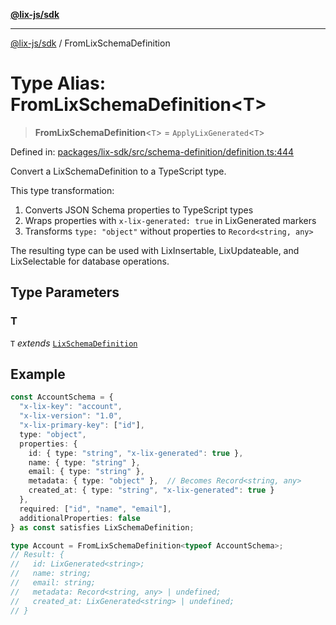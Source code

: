 [**@lix-js/sdk**](../README.md)

***

[@lix-js/sdk](../README.md) / FromLixSchemaDefinition

# Type Alias: FromLixSchemaDefinition\<T\>

> **FromLixSchemaDefinition**\<`T`\> = `ApplyLixGenerated`\<`T`\>

Defined in: [packages/lix-sdk/src/schema-definition/definition.ts:444](https://github.com/opral/monorepo/blob/f6145848c50035d05b8b3729072a23a67228ebc3/packages/lix-sdk/src/schema-definition/definition.ts#L444)

Convert a LixSchemaDefinition to a TypeScript type.

This type transformation:
1. Converts JSON Schema properties to TypeScript types
2. Wraps properties with `x-lix-generated: true` in LixGenerated markers
3. Transforms `type: "object"` without properties to `Record<string, any>`

The resulting type can be used with LixInsertable, LixUpdateable, and
LixSelectable for database operations.

## Type Parameters

### T

`T` *extends* [`LixSchemaDefinition`](LixSchemaDefinition.md)

## Example

```typescript
const AccountSchema = {
  "x-lix-key": "account",
  "x-lix-version": "1.0",
  "x-lix-primary-key": ["id"],
  type: "object",
  properties: {
    id: { type: "string", "x-lix-generated": true },
    name: { type: "string" },
    email: { type: "string" },
    metadata: { type: "object" },  // Becomes Record<string, any>
    created_at: { type: "string", "x-lix-generated": true }
  },
  required: ["id", "name", "email"],
  additionalProperties: false
} as const satisfies LixSchemaDefinition;

type Account = FromLixSchemaDefinition<typeof AccountSchema>;
// Result: {
//   id: LixGenerated<string>;
//   name: string;
//   email: string;
//   metadata: Record<string, any> | undefined;
//   created_at: LixGenerated<string> | undefined;
// }
```
